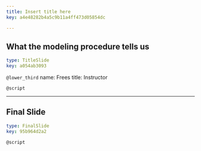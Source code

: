 ```yaml
---
title: Insert title here
key: a4e48282b4a5c9b11a4ff473d05854dc

---
```

## What the modeling procedure tells us

```yaml
type: TitleSlide
key: a054ab3093
```





`@lower_third`
name: Frees
title: Instructor

`@script`




---
## Final Slide

```yaml
type: FinalSlide
key: 95b964d2a2
```






`@script`



